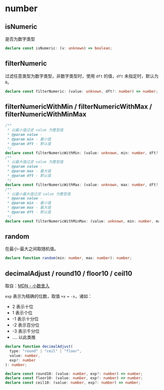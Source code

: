 # number

## isNumeric

是否为数字类型

```typescript
declare const isNumeric: (v: unknown) => boolean;
```

## filterNumeric

过滤任意类型为数字类型，非数字类型时，使用 `dft` 的值，`dft` 未指定时，默认为 `0`。

```typescript
declare const filterNumeric: (value: unknown, dft?: number) => number;
```

## filterNumericWithMin / filterNumericWithMax / filterNumericWithMinMax

```typescript
/**
 * 以最小值过滤 value 为整型值
 * @param value -
 * @param min - 最小值
 * @param dft - 默认值
 */
declare const filterNumericWithMin: (value: unknown, min: number, dft?: number) => number;
/**
 * 以最大值过滤 value 为整型值
 * @param value -
 * @param max - 最大值
 * @param dft - 默认值
 */
declare const filterNumericWithMax: (value: unknown, max: number, dft?: number) => number;
/**
 * 以最小最大值过滤 value 为整型值
 * @param value -
 * @param min - 最小值
 * @param max - 最大值
 * @param dft - 默认值
 */
declare const filterNumericWithMinMax: (value: unknown, min: number, max: number, dft?: number) => number;
```

## random

在最小-最大之间取随机值。

```typescript
declare function random(min: number, max: number): number;
```

## decimalAdjust / round10 / floor10 / ceil10

取自：[MDN - 小数舍入](https://developer.mozilla.org/zh-CN/docs/Web/JavaScript/Reference/Global_Objects/Math/round#%E5%B0%8F%E6%95%B0%E8%88%8D%E5%85%A5)

`exp` 表示为精确的位数，取值 `+x` ~  `-x`，诸如：

- 2 表示十位
- 1 表示个位
- -1 表示十分位
- -2 表示百分位
- -3 表示千分位
- .... 以此类推

```typescript
declare function decimalAdjust(
  type: "round" | "ceil" | "floor", 
  value: number, 
  exp?: number
): number;

declare const round10: (value: number, exp?: number) => number;
declare const floor10: (value: number, exp?: number) => number;
declare const ceil10: (value: number, exp?: number) => number;
```
